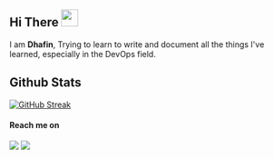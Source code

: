 <h2 align="left">
    Hi There <img src="https://raw.githubusercontent.com/MartinHeinz/MartinHeinz/master/wave.gif" width="30px">
</h2>

I am **Dhafin**, Trying to learn to write and document all the things I've learned, especially in the DevOps field.

## Github Stats

[![GitHub Streak](https://github-readme-streak-stats-drab-nu.vercel.app/?user=fhinnn&theme=youtube-dark&date_format=j%20M%5B%20Y%5D)](https://git.io/streak-stats)

<!-- ![Dhafin's GitHub stats](https://github-readme-stats.vercel.app/api?username=fhinnn&show_icons=true&theme=radical) -->

#### Reach me on

<a href="https://www.linkedin.com/in/fhinnn/" /> <img src="https://img.shields.io/badge/LinkedIn-0077B5?style=for-the-badge&logo=linkedin&logoColor=white&hide_border=true&style=flat" /></a>
<a href="https://medium.com/@fhinnn" /> <img src="https://img.shields.io/badge/Medium-12100E?style=for-the-badge&logo=medium&logoColor=white&hide_border=true&style=flat" /></a>
